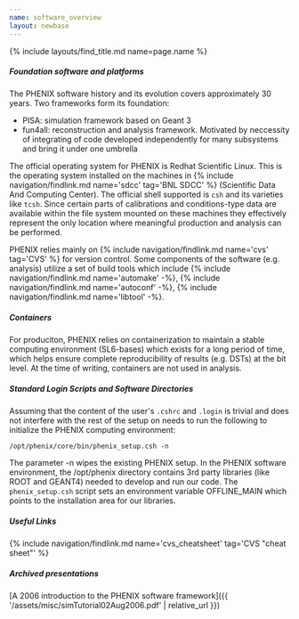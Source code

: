 ```yaml
---
name: software_overview
layout: newbase
---
```

{% include layouts/find_title.md name=page.name %}

##### Foundation software and platforms
The PHENIX software history and its evolution covers approximately 30 years. Two frameworks form its foundation:
* PISA: simulation framework based on Geant 3
* fun4all: reconstruction and analysis framework. Motivated by neccessity of integrating of code developed independently for many subsystems and bring it under one umbrella

The official  operating system for PHENIX is Redhat Scientific Linux. This is the operating system installed on the machines in {% include navigation/findlink.md name='sdcc' tag='BNL SDCC' %} (Scientific Data And Computing Center). The official shell supported is `csh` and its varieties like `tcsh`. Since certain parts of calibrations and conditions-type data are available within the file system mounted on these machines they effectively represent the only location where meaningful production and analysis can be performed.

PHENIX relies mainly on {% include navigation/findlink.md name='cvs' tag='CVS'  %} for version control.
Some components of the software (e.g. analysis) utilize a set of build tools which include 
{% include navigation/findlink.md name='automake' -%},
{% include navigation/findlink.md name='autoconf' -%},
{% include navigation/findlink.md name='libtool' -%}.

##### Containers
For produciton, PHENIX relies on containerization to maintain a stable computing environment (SL6-bases) which exists for a long period of time, which helps ensure complete reproducibility of results (e.g. DSTs) at the bit level. At the time of writing, containers are not used in analysis.

##### Standard Login Scripts and Software Directories
Assuming that the content of the user's `.cshrc` and `.login` is trivial and does not interfere with the rest of the setup on needs to run the following to initialize the PHENIX computing environment:
```
/opt/phenix/core/bin/phenix_setup.csh -n
```
The parameter -n wipes the existing PHENIX setup. In the PHENIX software environment, the /opt/phenix directory contains 3rd party libraries (like ROOT and GEANT4) needed to develop and run our code. The `phenix_setup.csh` script sets an environment variable OFFLINE_MAIN which points to the installation area for our libraries. 

##### Useful Links
{% include navigation/findlink.md name='cvs_cheatsheet' tag='CVS "cheat sheet"' %}

##### Archived presentations
[A 2006 introduction to the PHENIX software framework]({{ '/assets/misc/simTutorial02Aug2006.pdf' | relative_url }})


